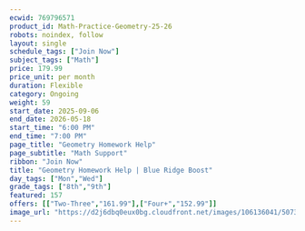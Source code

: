 ```yaml
---
ecwid: 769796571
product_id: Math-Practice-Geometry-25-26
robots: noindex, follow
layout: single
schedule_tags: ["Join Now"]
subject_tags: ["Math"]
price: 179.99
price_unit: per month
duration: Flexible
category: Ongoing
weight: 59
start_date: 2025-09-06
end_date: 2026-05-18
start_time: "6:00 PM"
end_time: "7:00 PM"
page_title: "Geometry Homework Help"
page_subtitle: "Math Support"
ribbon: "Join Now"
title: "Geometry Homework Help | Blue Ridge Boost"
day_tags: ["Mon","Wed"]
grade_tags: ["8th","9th"]
featured: 157
offers: [["Two-Three","161.99"],["Four+","152.99"]]
image_url: "https://d2j6dbq0eux0bg.cloudfront.net/images/106136041/5073279326.png"
---
```

